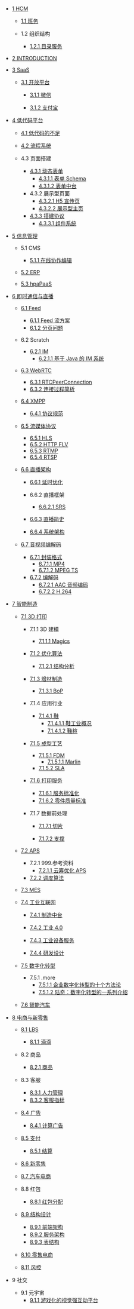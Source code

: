   - [1 HCM](/HCM/README.md)
    - [1.1 班务](/HCM/班务/README.md)
      
    - 1.2 组织结构
      - [1.2.1 目录服务](/HCM/组织结构/目录服务.md)
  - [2 INTRODUCTION](/INTRODUCTION.md)
  - [3 SaaS](/SaaS/README.md)
    - [3.1 开放平台](/SaaS/开放平台/README.md)
      - [3.1.1 微信](/SaaS/开放平台/微信/README.md)
        
      - [3.1.2 支付宝](/SaaS/开放平台/支付宝/README.md)
        
  - [4 低代码平台](/低代码平台/README.md)
    - [4.1 低代码的不足](/低代码平台/低代码的不足/README.md)
      
    - [4.2 流程系统](/低代码平台/流程系统/README.md)
      
    - 4.3 页面搭建
      - [4.3.1 动态表单](/低代码平台/页面搭建/动态表单/README.md)
        - [4.3.1.1 表单 Schema](/低代码平台/页面搭建/动态表单/表单%20Schema.md)
        - [4.3.1.2 表单中台](/低代码平台/页面搭建/动态表单/表单中台.md)
      - 4.3.2 展示型页面
        - [4.3.2.1 H5 宣传页](/低代码平台/页面搭建/展示型页面/H5%20宣传页.md)
        - [4.3.2.2 展示型主页](/低代码平台/页面搭建/展示型页面/展示型主页.md)
      - [4.3.3 搭建协议](/低代码平台/页面搭建/搭建协议/README.md)
        - [4.3.3.1 组件系统](/低代码平台/页面搭建/搭建协议/组件系统.md)
  - [5 信息管理](/信息管理/README.md)
    - 5.1 CMS
      - [5.1.1 在线协作编辑](/信息管理/CMS/在线协作编辑.md)
    - [5.2 ERP](/信息管理/ERP/README.md)
      
    - [5.3 hpaPaaS](/信息管理/hpaPaaS/README.md)
      
  - [6 即时通信与直播](/即时通信与直播/README.md)
    - [6.1 Feed](/即时通信与直播/Feed/README.md)
      - [6.1.1 Feed 流方案](/即时通信与直播/Feed/Feed%20流方案.md)
      - [6.1.2 分页问题](/即时通信与直播/Feed/分页问题.md)
    - 6.2 Scratch
      - [6.2.1 IM](/即时通信与直播/Scratch/IM/README.md)
        - [6.2.1.1 基于 Java 的 IM 系统](/即时通信与直播/Scratch/IM/基于%20Java%20的%20IM%20系统.md)
    - [6.3 WebRTC](/即时通信与直播/WebRTC/README.md)
      - [6.3.1 RTCPeerConnection](/即时通信与直播/WebRTC/RTCPeerConnection.md)
      - [6.3.2 连接过程简析](/即时通信与直播/WebRTC/连接过程简析.md)
    - [6.4 XMPP](/即时通信与直播/XMPP/README.md)
      - [6.4.1 协议规范](/即时通信与直播/XMPP/协议规范.md)
    - [6.5 流媒体协议](/即时通信与直播/流媒体协议/README.md)
      - [6.5.1 HLS](/即时通信与直播/流媒体协议/HLS.md)
      - [6.5.2 HTTP FLV](/即时通信与直播/流媒体协议/HTTP-FLV.md)
      - [6.5.3 RTMP](/即时通信与直播/流媒体协议/RTMP.md)
      - [6.5.4 RTSP](/即时通信与直播/流媒体协议/RTSP.md)
    - [6.6 直播架构](/即时通信与直播/直播架构/README.md)
      - [6.6.1 延时优化](/即时通信与直播/直播架构/延时优化/README.md)
        
      - 6.6.2 直播框架
        - [6.6.2.1 SRS](/即时通信与直播/直播架构/直播框架/SRS/README.md)
          
      - [6.6.3 直播简史](/即时通信与直播/直播架构/直播简史.md)
      - [6.6.4 系统架构](/即时通信与直播/直播架构/系统架构/README.md)
        
    - [6.7 音视频编解码](/即时通信与直播/音视频编解码/README.md)
      - [6.7.1 封装格式](/即时通信与直播/音视频编解码/封装格式/README.md)
        - [6.7.1.1 MP4](/即时通信与直播/音视频编解码/封装格式/MP4.md)
        - [6.7.1.2 MPEG TS](/即时通信与直播/音视频编解码/封装格式/MPEG-TS.md)
      - [6.7.2 编解码](/即时通信与直播/音视频编解码/编解码/README.md)
        - [6.7.2.1 AAC 音频编码](/即时通信与直播/音视频编解码/编解码/AAC%20音频编码.md)
        - [6.7.2.2 H.264](/即时通信与直播/音视频编解码/编解码/H.264.md)
  - [7 智能制造](/智能制造/README.md)
    - [7.1 3D 打印](/智能制造/3D%20打印/README.md)
      - 7.1.1 3D 建模
        - [7.1.1.1 Magics](/智能制造/3D%20打印/3D%20建模/Magics/README.md)
          
      - [7.1.2 优化算法](/智能制造/3D%20打印/优化算法/README.md)
        - [7.1.2.1 结构分析](/智能制造/3D%20打印/优化算法/结构分析.md)
      - [7.1.3 增材制造](/智能制造/3D%20打印/增材制造/README.md)
        - [7.1.3.1 BoP](/智能制造/3D%20打印/增材制造/BoP.md)
      - 7.1.4 应用行业
        - [7.1.4.1 鞋](/智能制造/3D%20打印/应用行业/鞋/README.md)
          - [7.1.4.1.1 鞋工业概况](/智能制造/3D%20打印/应用行业/鞋/鞋工业概况.md)
          - [7.1.4.1.2 鞋楦](/智能制造/3D%20打印/应用行业/鞋/鞋楦.md)
      - [7.1.5 成型工艺](/智能制造/3D%20打印/成型工艺/README.md)
        - [7.1.5.1 FDM](/智能制造/3D%20打印/成型工艺/FDM/README.md)
          - [7.1.5.1.1 Marlin](/智能制造/3D%20打印/成型工艺/FDM/Marlin.md)
        - [7.1.5.2 SLA](/智能制造/3D%20打印/成型工艺/SLA/README.md)
          
      - [7.1.6 打印服务](/智能制造/3D%20打印/打印服务/README.md)
        - [7.1.6.1 服务标准化](/智能制造/3D%20打印/打印服务/服务标准化.md)
        - [7.1.6.2 零件质量标准](/智能制造/3D%20打印/打印服务/零件质量标准.md)
      - 7.1.7 数据前处理
        - [7.1.7.1 切片](/智能制造/3D%20打印/数据前处理/切片/README.md)
          
        - [7.1.7.2 支撑](/智能制造/3D%20打印/数据前处理/支撑/README.md)
          
    - [7.2 APS](/智能制造/APS/README.md)
      - 7.2.1 999.参考资料
        - [7.2.1.1 云筹优化 APS](/智能制造/APS/999.参考资料/云筹优化%20APS.md)
      - [7.2.2 调度算法](/智能制造/APS/调度算法.md)
    - [7.3 MES](/智能制造/MES/README.md)
      
    - [7.4 工业互联网](/智能制造/工业互联网/README.md)
      - [7.4.1 制造中台](/智能制造/工业互联网/制造中台/README.md)
        
      - [7.4.2 工业 4.0](/智能制造/工业互联网/工业%204.0/README.md)
        
      - [7.4.3 工业设备服务](/智能制造/工业互联网/工业设备服务/README.md)
        
      - [7.4.4 研发设计](/智能制造/工业互联网/研发设计/README.md)
        
    - [7.5 数字化转型](/智能制造/数字化转型/README.md)
      - 7.5.1 .more
        - [7.5.1.1 企业数字化转型的十个方法论](/智能制造/数字化转型/.more/2021-企业数字化转型的十个方法论.md)
        - [7.5.1.2 陆奇：数字化转型的一系列介绍](/智能制造/数字化转型/.more/陆奇：数字化转型的一系列介绍.md)
    - [7.6 智能汽车](/智能制造/智能汽车/README.md)
      
  - [8 电商与新零售](/电商与新零售/README.md)
    - [8.1 LBS](/电商与新零售/LBS/README.md)
      - [8.1.1 滴滴](/电商与新零售/LBS/滴滴.md)
    - 8.2 商品
      - [8.2.1 商品](/电商与新零售/商品/商品.md)
    - 8.3 客服
      - [8.3.1 人力管理](/电商与新零售/客服/人力管理.md)
      - [8.3.2 客服指标](/电商与新零售/客服/客服指标.md)
    - [8.4 广告](/电商与新零售/广告/README.md)
      - [8.4.1 计算广告](/电商与新零售/广告/计算广告.md)
    - [8.5 支付](/电商与新零售/支付/README.md)
      - [8.5.1 结算](/电商与新零售/支付/结算/README.md)
        
    - [8.6 新零售](/电商与新零售/新零售/README.md)
      
    - [8.7 汽车电商](/电商与新零售/汽车电商/README.md)
      
    - 8.8 红包
      - [8.8.1 红包分配](/电商与新零售/红包/红包分配.md)
    - [8.9 结构设计](/电商与新零售/结构设计/README.md)
      - [8.9.1 前端架构](/电商与新零售/结构设计/前端架构.md)
      - [8.9.2 服务架构](/电商与新零售/结构设计/服务架构.md)
      - [8.9.3 表结构](/电商与新零售/结构设计/表结构.md)
    - [8.10 零售电商](/电商与新零售/零售电商/README.md)
      
    - [8.11 风控](/电商与新零售/风控/README.md)
      
  - 9 社交
    - 9.1 元宇宙
      - [9.1.1 游戏化的视觉强互动平台](/社交/元宇宙/游戏化的视觉强互动平台.md)